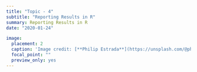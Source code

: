```yaml
---
title: "Topic - 4"
subtitle: "Reporting Results in R"
summary: Reporting Results in R
date: "2020-01-24"

image:
  placement: 2
  caption: 'Image credit: [**Philip Estrada**](https://unsplash.com/@philipestrada) on Unsplash'
  focal_point: ""
  preview_only: yes
---
```

